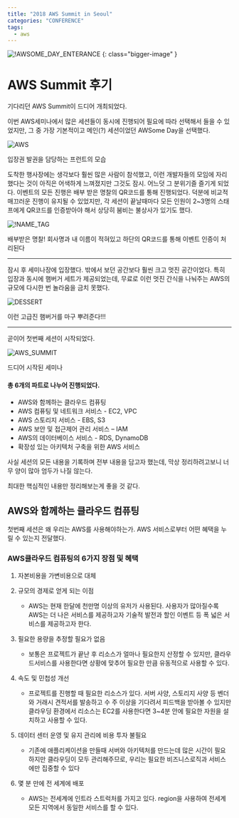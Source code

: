 ```yaml
---
title: "2018 AWS Summit in Seoul"
categories: "CONFERENCE"
tags:
  - aws
---
```


![!AWSOME_DAY_ENTERANCE](/assets/images/study/conference/2018/aws_summit_main.png)
{: class="bigger-image" }

# AWS Summit 후기

기다리던 AWS Summit이 드디어 개최되었다.

이번 AWS세미나에서 많은 세션들이 동시에 진행되어 필요에 따라 선택해서 들을 수 있었지만, 그 중 가장 기본적이고 메인(?) 세션이었던 AWSome Day을 선택했다.

![AWS](/assets/images/study/conference/2018/aws_enterance.jpeg)
<figcaption class="caption">입장권 발권을 담당하는 프런트의 모습</figcaption>

도착한 행사장에는 생각보다 훨씬 많은 사람이 참석했고, 이런 개발자들의 모임에 자리했다는 것이 아직은 어색하게 느껴졌지만 그것도 잠시. 어느덧 그 분위기즐 즐기게 되었다.
이벤트의 모든 진행은 배부 받은 명찰의 QR코드를 통해 진행되었다. 덕분에 비교적 매끄러운 진행이 유지될 수 있었지만, 각 세션이 끝날때마다 모든 인원이 2~3명의 스태프에게 QR코드를 인증받아야 해서 상당히 붐비는 불상사가 있기도 했다.

![!NAME_TAG](/assets/images/study/conference/2018/name_tag.jpeg)
<figcaption class="caption">배부받은 명찰! 회사명과 내 이름이 적혀있고 하단의 QR코드를 통해 이벤트 인증이 처리된다</figcaption>

---

잠시 후 세미나장에 입장했다. 밖에서 보던 공간보다 훨씬 크고 멋진 공간이었다.
특히 입장과 동시에 햄버거 세트가 제공되었는데, 무료로 이런 멋진 간식을 나눠주는 AWS의 규모에 다시한 번 놀라움을 금치 못했다.

![DESSERT](/assets/images/study/conference/2018/dessert.jpeg)
<figcaption class="caption">이런 고급진 햄버거를 마구 뿌려준다!!!</figcaption>

---

곧이어 첫번째 세션이 시작되었다.


![AWS_SUMMIT](/assets/images/study/conference/2018/open_aws_summit.jpeg)
<figcaption class="caption">드디어 시작된 세미나</figcaption>

#### 총 6개의 파트로 나누어 진행되었다.
- AWS와 함께하는 클라우드 컴퓨팅
- AWS 컴퓨팅 및 네트워크 서비스 - EC2, VPC
- AWS 스토리지 서비스 - EBS, S3
- AWS 보안 및 접근제어 관리 서비스 – IAM
- AWS의 데이터베이스 서비스 - RDS, DynamoDB
- 확장성 있는 아키텍처 구축을 위한 AWS 서비스

사실 세션의 모든 내용을 기록하며 전부 내용을 담고자 했는데, 막상 정리하려고보니 너무 양이 많아 엄두가 나질 않는다.

최대한 핵심적인 내용만 정리해보는게 좋을 것 같다.

## AWS와 함께하는 클라우드 컴퓨팅

첫번째 세션은 왜 우리는 AWS를 사용해야하는가. AWS 서비스로부터 어떤 혜택을 누릴 수 있는지 전달했다.

### AWS클라우드 컴퓨팅의 6가지 장점 및 혜택

1. 자본비용을 가변비용으로 대체
    
2. 규모의 경제로 얻게 되는 이점
    - AWS는 현재 한달에 천만명 이상의 유저가 사용된다. 사용자가 많아질수록 AWS는 더 나은 서비스를 제공하고자 기술적 발전과 할인 이벤트 등 폭 넓은 서비스를 제공하고자 한다.
    
3. 필요한 용량을 추정할 필요가 없음
    - 보통은 프로젝트가 끝난 후 리소스가 얼마나 필요한지 산정할 수 있지만,
      클라우드서비스를 사용한다면 상황에 맞추어 필요한 만큼 유동적으로 사용할 수 있다.
      
4. 속도 및 민첩성 개선
    - 프로젝트를 진행할 때 필요한 리소스가 있다. 서버 사양, 스토리지 사양 등 벤더와 거래시 견적서를 발송하고 수 주 이상을 기다려서 피드백을 받아볼 수 있지만
      클라우딩 환경에서 리소스는 EC2를 사용한다면 3~4분 안에 필요한 자원을 설치하고 사용할 수 있다. 
      
5. 데이터 센터 운영 및 유지 관리에 비용 투자 불필요
    - 기존에 애플리케이션을 만들때 서버와 아키텍처를 만드는데 많은 시간이 필요하지만 클라우딩이 모두 관리해주므로, 우리는 필요한 비즈니스로직과 서비스에만 집중할 수 있다
    
6. 몇 분 만에 전 세계에 배포
    - AWS는 전세계에 인트라 스트럭처를 가지고 있다. region을 사용하여 전세계 모든 지역에서 동일한 서비스를 할 수 있다.
    